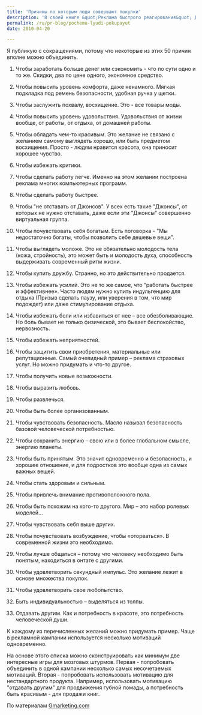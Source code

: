 ```yaml
---
title: 'Причины по которым люди совершают покупки'
description: 'В своей книге &quot;Реклама быстрого реагирования&quot; Джофф Айлинг описал 50 причин, по которым люди делают покупку. На самом деле, причин этих можно назвать и больше, но 50-ти вполне хватит, чтобы заставить заработать воображение начинающего партизана.'
permalink: /ru/pr-blog/pochemu-lyudi-pokupayut
date: 2010-04-20

---
```


Я публикую с сокращениями, потому что некоторые из этих 50 причин вполне можно объединить.

1. Чтобы заработать больше денег или сэкономить - что по сути одно и то же. Скидки, два по цене одного, экономное средство.

2. Чтобы повысить уровень комфорта, даже ненамного. Мягкая подкладка под ремень безопасности, удобная ручка у щетки.

3. Чтобы заслужить похвалу, восхищение. Это - все товары моды.

4. Чтобы повысить уровень удовольствия. Удовольствия от жизни вообще, от работы, от отдыха, от домашней работы.

5. Чтобы обладать чем-то красивым. Это желание не связано с желанием самому выглядеть хорошо, или быть предметом восхищения. Просто - людям нравится красота, она приносит хорошее чувство.

6. Чтобы избежать критики.

7. Чтобы сделать работу легче. Именно на этом желании построена реклама многих компьютерных программ.

8. Чтобы сделать работу быстрее.

9. Чтобы "не отставать от Джонсов". У всех есть такие "Джонсы", от которых не нужно отставать, даже если эти "Джонсы" совершенно виртуальная группа.

10. Чтобы почувствовать себя богатым. Есть поговорка - "Мы недостаточно богаты, чтобы позволить себе дешевые вещи".

11. Чтобы выглядеть моложе.  Это не обязательно молодость тела (кожа, стройность),  это может быть и молодость духа, способность выдерживать  современный ритм жизни.

13. Чтобы купить дружбу. Странно, но это действительно продается.

14. Чтобы избежать усилий. Это не то же самое, что “работать быстрее и эффективнее». Часто людям нужно купить индульгенцию для отдыха (Призыв сделать паузу, или уверения в  том, что мир подождет) или даже стимулирование отдыха.

15. Чтобы избежать боли или избавиться от нее – все обезболивающие. Но боль бывает не только физической, это бывает беспокойство, нервозность.

16. Чтобы избежать неприятностей.

17. Чтобы защитить  свои приобретения, материальные  или репутационные.  Самый очевидный пример – реклама страховых услуг. Но можно придумать и что-то другое.

18. Чтобы получить новые возможности.

19. Чтобы выразить любовь.

20. Чтобы развлечься.

21. Чтобы  быть более организованным.

22. Чтобы чувствовать безопасность. Масло называл безопасность базовой человеческой потребностью.

23. Чтобы сохранить энергию – свою или в более глобальном смысле, энергию планеты.

24. Чтобы быть принятым. Это значит одновременно и безопасность, и хорошее отношение,  и для подростков это вообще одна из самых важных вещей.

25. Чтобы стать здоровым и сильным.

26. Чтобы привлечь внимание противоположного пола.

27. Чтобы быть похожим на кого-то другого.  Мир – это набор ролевых моделей…

28. Чтобы чувствовать себя выше других.

29. Чтобы почувствовать возбуждение, чтобы «оторваться». В современной жизни это необходимо.

30. Чтобы лучше общаться – потому что человеку необходимо быть понятым, находиться в онтате с другими.

31. Чтобы удовлетворить секундный импульс. Это желание лежит в основе множества покупок.

32. Чтобы удовлетворить свое любопытство.

33. Быть индивидуальностью – выделяться из толпы.

34. Отдавать другим. Как и потребность в красоте, это потребность человеческой души.

К каждому из перечисленных желаний можно придумать пример. Чаще в рекламной кампании используется несколько мотиваций одновременно.

На основе этого списка можно сконструировать как минимум две интересные игры для мозговых штурмов. Первая - попробовать объединить в одной кампании несколько самых несочетаемых мотиваций. Вторая - попробовать использовать мотивацию  для нестандартного продукта. Например, использовать мотивацию "отдавать другим" для продвижения губной помады, а потребность быть красивым - для продажи книг.

По материалам <a href="http://www.gmarketing.com/articles/read/4/Why_People_Buy.html">Gmarketing.com</a>

